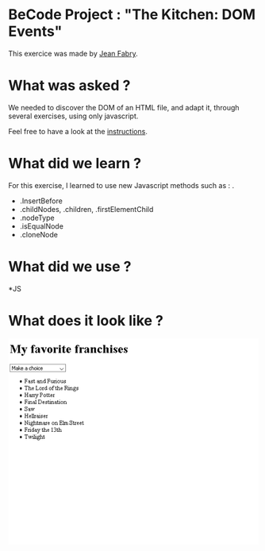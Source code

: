 # BeCode Project : "The Kitchen: DOM Events"

This exercice was made by [Jean Fabry](https://github.com/JeanFabry). 
# What was asked ?

We needed to discover the DOM of an HTML file, and adapt it, through several exercises, using only javascript.

Feel free to have a look at the [instructions](https://github.com/becodeorg/bxl-hopper-1-25/tree/master/The%20Hill/the%20kitchen/1.DOM_events).


# What did we learn ?
For this exercise, I learned to use new Javascript methods such as : .
* .InsertBefore
* .childNodes, .children, .firstElementChild
* .nodeType
* .isEqualNode
* .cloneNode


# What did we use ?
*JS

# What does it look like ? 
![Preview](./Preview/preview.png)